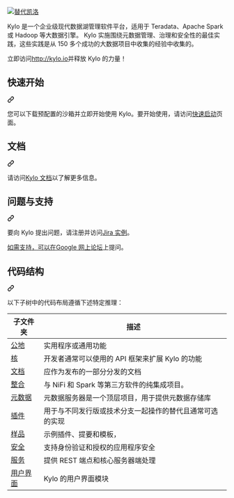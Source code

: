 <div class="Box-sc-g0xbh4-0 bJMeLZ js-snippet-clipboard-copy-unpositioned" data-hpc="true"><article class="markdown-body entry-content container-lg" itemprop="text"><p dir="auto"><a href="http://kylo.io/" rel="nofollow"><img src="https://cloud.githubusercontent.com/assets/5693584/22863033/4976d7d2-f0ee-11e6-95ec-3a30e2162a3c.png" alt="替代凯洛" style="max-width: 100%;"></a></p>
<p dir="auto"><font style="vertical-align: inherit;"><font style="vertical-align: inherit;">Kylo 是一个企业级现代数据湖管理软件平台，适用于 Teradata、Apache Spark 或 Hadoop 等大数据引擎。 Kylo 实施围绕元数据管理、治理和安全性的最佳实践，这些实践是从 150 多个成功的大数据项目中收集的经验中收集的。</font></font></p>
<p dir="auto"><font style="vertical-align: inherit;"><font style="vertical-align: inherit;">立即访问</font></font><a href="http://kylo.io" rel="nofollow"><font style="vertical-align: inherit;"><font style="vertical-align: inherit;">http://kylo.io</font></font></a><font style="vertical-align: inherit;"><font style="vertical-align: inherit;">并释放 Kylo 的力量！</font></font></p>
<div class="markdown-heading" dir="auto"><h2 tabindex="-1" class="heading-element" dir="auto"><font style="vertical-align: inherit;"><font style="vertical-align: inherit;">快速开始</font></font></h2><a id="user-content-quick-start" class="anchor" aria-label="永久链接：快速入门" href="#quick-start"><svg class="octicon octicon-link" viewBox="0 0 16 16" version="1.1" width="16" height="16" aria-hidden="true"><path d="m7.775 3.275 1.25-1.25a3.5 3.5 0 1 1 4.95 4.95l-2.5 2.5a3.5 3.5 0 0 1-4.95 0 .751.751 0 0 1 .018-1.042.751.751 0 0 1 1.042-.018 1.998 1.998 0 0 0 2.83 0l2.5-2.5a2.002 2.002 0 0 0-2.83-2.83l-1.25 1.25a.751.751 0 0 1-1.042-.018.751.751 0 0 1-.018-1.042Zm-4.69 9.64a1.998 1.998 0 0 0 2.83 0l1.25-1.25a.751.751 0 0 1 1.042.018.751.751 0 0 1 .018 1.042l-1.25 1.25a3.5 3.5 0 1 1-4.95-4.95l2.5-2.5a3.5 3.5 0 0 1 4.95 0 .751.751 0 0 1-.018 1.042.751.751 0 0 1-1.042.018 1.998 1.998 0 0 0-2.83 0l-2.5 2.5a1.998 1.998 0 0 0 0 2.83Z"></path></svg></a></div>
<p dir="auto"><font style="vertical-align: inherit;"><font style="vertical-align: inherit;">您可以下载预配置的沙箱并立即开始使用 Kylo。要开始使用，请访问</font></font><a href="http://kylo.io/quickstart.html" rel="nofollow"><font style="vertical-align: inherit;"><font style="vertical-align: inherit;">快速启动</font></font></a><font style="vertical-align: inherit;"><font style="vertical-align: inherit;">页面。</font></font></p>
<div class="markdown-heading" dir="auto"><h2 tabindex="-1" class="heading-element" dir="auto"><font style="vertical-align: inherit;"><font style="vertical-align: inherit;">文档</font></font></h2><a id="user-content-documentation" class="anchor" aria-label="永久链接：文档" href="#documentation"><svg class="octicon octicon-link" viewBox="0 0 16 16" version="1.1" width="16" height="16" aria-hidden="true"><path d="m7.775 3.275 1.25-1.25a3.5 3.5 0 1 1 4.95 4.95l-2.5 2.5a3.5 3.5 0 0 1-4.95 0 .751.751 0 0 1 .018-1.042.751.751 0 0 1 1.042-.018 1.998 1.998 0 0 0 2.83 0l2.5-2.5a2.002 2.002 0 0 0-2.83-2.83l-1.25 1.25a.751.751 0 0 1-1.042-.018.751.751 0 0 1-.018-1.042Zm-4.69 9.64a1.998 1.998 0 0 0 2.83 0l1.25-1.25a.751.751 0 0 1 1.042.018.751.751 0 0 1 .018 1.042l-1.25 1.25a3.5 3.5 0 1 1-4.95-4.95l2.5-2.5a3.5 3.5 0 0 1 4.95 0 .751.751 0 0 1-.018 1.042.751.751 0 0 1-1.042.018 1.998 1.998 0 0 0-2.83 0l-2.5 2.5a1.998 1.998 0 0 0 0 2.83Z"></path></svg></a></div>
<p dir="auto"><font style="vertical-align: inherit;"><font style="vertical-align: inherit;">请访问</font></font><a href="http://kylo.readthedocs.io/" rel="nofollow"><font style="vertical-align: inherit;"><font style="vertical-align: inherit;">Kylo 文档</font></font></a><font style="vertical-align: inherit;"><font style="vertical-align: inherit;">以了解更多信息。</font></font></p>
<div class="markdown-heading" dir="auto"><h2 tabindex="-1" class="heading-element" dir="auto"><font style="vertical-align: inherit;"><font style="vertical-align: inherit;">问题与支持</font></font></h2><a id="user-content-issues-and-support" class="anchor" aria-label="永久链接：问题和支持" href="#issues-and-support"><svg class="octicon octicon-link" viewBox="0 0 16 16" version="1.1" width="16" height="16" aria-hidden="true"><path d="m7.775 3.275 1.25-1.25a3.5 3.5 0 1 1 4.95 4.95l-2.5 2.5a3.5 3.5 0 0 1-4.95 0 .751.751 0 0 1 .018-1.042.751.751 0 0 1 1.042-.018 1.998 1.998 0 0 0 2.83 0l2.5-2.5a2.002 2.002 0 0 0-2.83-2.83l-1.25 1.25a.751.751 0 0 1-1.042-.018.751.751 0 0 1-.018-1.042Zm-4.69 9.64a1.998 1.998 0 0 0 2.83 0l1.25-1.25a.751.751 0 0 1 1.042.018.751.751 0 0 1 .018 1.042l-1.25 1.25a3.5 3.5 0 1 1-4.95-4.95l2.5-2.5a3.5 3.5 0 0 1 4.95 0 .751.751 0 0 1-.018 1.042.751.751 0 0 1-1.042.018 1.998 1.998 0 0 0-2.83 0l-2.5 2.5a1.998 1.998 0 0 0 0 2.83Z"></path></svg></a></div>
<p dir="auto"><font style="vertical-align: inherit;"><font style="vertical-align: inherit;">要向 Kylo 提出问题，请注册并访问</font></font><a href="https://kylo-io.atlassian.net/projects/KYLO" rel="nofollow"><font style="vertical-align: inherit;"><font style="vertical-align: inherit;">Jira 实例</font></font></a><font style="vertical-align: inherit;"><font style="vertical-align: inherit;">。</font></font></p>
<p dir="auto"><font style="vertical-align: inherit;"></font><a href="https://groups.google.com/forum/#!forum/kylo-community" rel="nofollow"><font style="vertical-align: inherit;"><font style="vertical-align: inherit;">如需支持，可以在Google 网上论坛</font></font></a><font style="vertical-align: inherit;"><font style="vertical-align: inherit;">上提问</font><font style="vertical-align: inherit;">。</font></font></p>
<div class="markdown-heading" dir="auto"><h2 tabindex="-1" class="heading-element" dir="auto"><font style="vertical-align: inherit;"><font style="vertical-align: inherit;">代码结构</font></font></h2><a id="user-content-code-structure" class="anchor" aria-label="永久链接：代码结构" href="#code-structure"><svg class="octicon octicon-link" viewBox="0 0 16 16" version="1.1" width="16" height="16" aria-hidden="true"><path d="m7.775 3.275 1.25-1.25a3.5 3.5 0 1 1 4.95 4.95l-2.5 2.5a3.5 3.5 0 0 1-4.95 0 .751.751 0 0 1 .018-1.042.751.751 0 0 1 1.042-.018 1.998 1.998 0 0 0 2.83 0l2.5-2.5a2.002 2.002 0 0 0-2.83-2.83l-1.25 1.25a.751.751 0 0 1-1.042-.018.751.751 0 0 1-.018-1.042Zm-4.69 9.64a1.998 1.998 0 0 0 2.83 0l1.25-1.25a.751.751 0 0 1 1.042.018.751.751 0 0 1 .018 1.042l-1.25 1.25a3.5 3.5 0 1 1-4.95-4.95l2.5-2.5a3.5 3.5 0 0 1 4.95 0 .751.751 0 0 1-.018 1.042.751.751 0 0 1-1.042.018 1.998 1.998 0 0 0-2.83 0l-2.5 2.5a1.998 1.998 0 0 0 0 2.83Z"></path></svg></a></div>
<p dir="auto"><font style="vertical-align: inherit;"><font style="vertical-align: inherit;">以下子树中的代码布局遵循下述特定推理：</font></font></p>
<table>
<thead>
<tr>
<th><font style="vertical-align: inherit;"><font style="vertical-align: inherit;">子文件夹</font></font></th>
<th><font style="vertical-align: inherit;"><font style="vertical-align: inherit;">描述</font></font></th>
</tr>
</thead>
<tbody>
<tr>
<td><a href="/Teradata/kylo/blob/master/commons"><font style="vertical-align: inherit;"><font style="vertical-align: inherit;">公地</font></font></a></td>
<td><font style="vertical-align: inherit;"><font style="vertical-align: inherit;">实用程序或通用功能</font></font></td>
</tr>
<tr>
<td><a href="/Teradata/kylo/blob/master/core"><font style="vertical-align: inherit;"><font style="vertical-align: inherit;">核</font></font></a></td>
<td><font style="vertical-align: inherit;"><font style="vertical-align: inherit;">开发者通常可以使用的 API 框架来扩展 Kylo 的功能</font></font></td>
</tr>
<tr>
<td><a href="/Teradata/kylo/blob/master/docs"><font style="vertical-align: inherit;"><font style="vertical-align: inherit;">文档</font></font></a></td>
<td><font style="vertical-align: inherit;"><font style="vertical-align: inherit;">应作为发布的一部分分发的文档</font></font></td>
</tr>
<tr>
<td><a href="/Teradata/kylo/blob/master/integrations"><font style="vertical-align: inherit;"><font style="vertical-align: inherit;">整合</font></font></a></td>
<td><font style="vertical-align: inherit;"><font style="vertical-align: inherit;">与 NiFi 和 Spark 等第三方软件的纯集成项目。</font></font></td>
</tr>
<tr>
<td><a href="/Teradata/kylo/blob/master/metadata"><font style="vertical-align: inherit;"><font style="vertical-align: inherit;">元数据</font></font></a></td>
<td><font style="vertical-align: inherit;"><font style="vertical-align: inherit;">元数据服务器是一个顶层项目，用于提供元数据存储库</font></font></td>
</tr>
<tr>
<td><a href="/Teradata/kylo/blob/master/plugins"><font style="vertical-align: inherit;"><font style="vertical-align: inherit;">插件</font></font></a></td>
<td><font style="vertical-align: inherit;"><font style="vertical-align: inherit;">用于与不同发行版或技术分支一起操作的替代且通常可选的实现</font></font></td>
</tr>
<tr>
<td><a href="/Teradata/kylo/blob/master/samples"><font style="vertical-align: inherit;"><font style="vertical-align: inherit;">样品</font></font></a></td>
<td><font style="vertical-align: inherit;"><font style="vertical-align: inherit;">示例插件、提要和模板，</font></font></td>
</tr>
<tr>
<td><a href="/Teradata/kylo/blob/master/security"><font style="vertical-align: inherit;"><font style="vertical-align: inherit;">安全</font></font></a></td>
<td><font style="vertical-align: inherit;"><font style="vertical-align: inherit;">支持身份验证和授权的应用程序安全</font></font></td>
</tr>
<tr>
<td><a href="/Teradata/kylo/blob/master/services"><font style="vertical-align: inherit;"><font style="vertical-align: inherit;">服务</font></font></a></td>
<td><font style="vertical-align: inherit;"><font style="vertical-align: inherit;">提供 REST 端点和核心服务器端处理</font></font></td>
</tr>
<tr>
<td><a href="/Teradata/kylo/blob/master/ui"><font style="vertical-align: inherit;"><font style="vertical-align: inherit;">用户界面</font></font></a></td>
<td><font style="vertical-align: inherit;"><font style="vertical-align: inherit;">Kylo 的用户界面模块</font></font></td>
</tr>
</tbody>
</table>
</article></div>
